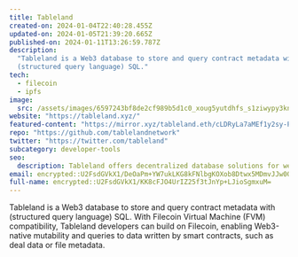 ```yaml
---
title: Tableland
created-on: 2024-01-04T22:40:28.455Z
updated-on: 2024-01-05T21:39:20.665Z
published-on: 2024-01-11T13:26:59.787Z
description:
  "Tableland is a Web3 database to store and query contract metadata with
  (structured query language) SQL."
tech:
  - filecoin
  - ipfs
image:
  src: /assets/images/6597243bf8de2cf989b5d1c0_xoug5yutdhfs_s1ziwypy3knkkxygigdict_0jnxcxm.svg
website: "https://tableland.xyz/"
featured-content: "https://mirror.xyz/tableland.eth/cLDRyLa7aMEf1y2sy-PhQtllnZ1YK_oxoS-U2Sf30_Y"
repo: "https://github.com/tablelandnetwork"
twitter: "https://twitter.com/tableland"
subcategory: developer-tools
seo:
  description: Tableland offers decentralized database solutions for web3 applications.
email: encrypted::U2FsdGVkX1/DeOaPm+YW7ukLKG8kFNlbgKOXob8Dtwx5MDmvJJw0OpOIUEtRHFbR
full-name: encrypted::U2FsdGVkX1/KK8cFJO4UrIZ25f3tJnYp+LJioSgmxuM=
---
```


Tableland is a Web3 database to store and query contract metadata with (structured query language) SQL. With Filecoin Virtual Machine (FVM) compatibility, Tableland developers can build on Filecoin, enabling Web3-native mutability and queries to data written by smart contracts, such as deal data or file metadata.
